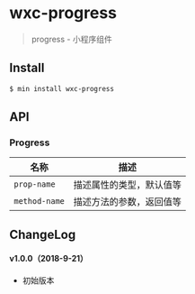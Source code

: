 # wxc-progress

> progress - 小程序组件

## Install

``` bash
$ min install wxc-progress
```


## API

### Progress

| 名称                  | 描述                         |
|----------------------|------------------------------|
|`prop-name`           | 描述属性的类型，默认值等         |
|`method-name`         | 描述方法的参数，返回值等         |

## ChangeLog

#### v1.0.0（2018-9-21）

- 初始版本
